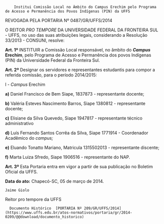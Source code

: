         Institui Comissão Local no Âmbito do Campus Erechim pelo Programa de Acesso e Permanência dos Povos Indígenas (PIN) da UFFS  

REVOGADA PELA PORTARIA Nº 0487/GR/UFFS/2014

 O REITOR *PRO TEMPORE* DA UNIVERSIDADE FEDERAL DA FRONTEIRA SUL - UFFS, no uso das suas atribuições legais, considerando a Resolução 33/2013 - CONSUNI, resolve:

 **Art. 1º** INSTITUIR a Comissão Local responsável, no âmbito do ***Campus* Erechim**, pelo Programa de Acesso e Permanência dos povos Indígenas (PIN) da Universidade Federal da Fronteira Sul.

 **Art. 2º** Designar os servidores e representantes estudantis para compor a referida comissão, para o período 2014/2015:

 I - *Campus* Erechim

 **a)** Daniel Francisco de Bem Siape, 1837873 - representante docente;

 **b)** Valéria Esteves Nascimento Barros, Siape 1380812 - representante docente;

 **c)** Elisiane da Silva Quevedo, Siape 1947817 - representante técnico administrativo

 **d)** Luís Fernando Santos Corrêa da Silva, Siape 1771914 - Coordenador Acadêmico do *campus;*

 **e)** Eluando Tonatto Mariano, Matricula 1315502013 - representante discente;

 **f)** Marta Luiza Sfredo, Siape 1906516 - representante do NAP.

 **Art. 3º** Esta Portaria entra em vigor a partir de sua publicação no Boletim Oficial da UFFS.

  

   **Data do ato:** Chapecó-SC, 05 de março de 2014.   
 

    Jaime Giolo   
 Reitor pro tempore da UFFS 

      Documento Histórico  [PORTARIA Nº 209/GR/UFFS/2014](https://www.uffs.edu.br/atos-normativos/portaria/gr/2014-0209/@@download/documento_historico)     
      